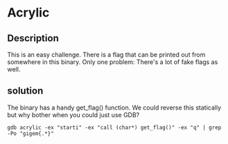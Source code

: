 # Acrylic

## Description
This is an easy challenge.
There is a flag that can be printed out from somewhere in this binary.
Only one problem: There's a lot of fake flags as well.

## solution

The binary has a handy get_flag() function. We could reverse this statically but why bother when you could just use GDB?

```text
gdb acrylic -ex "starti" -ex "call (char*) get_flag()" -ex "q" | grep -Po "gigem{.*}"
```